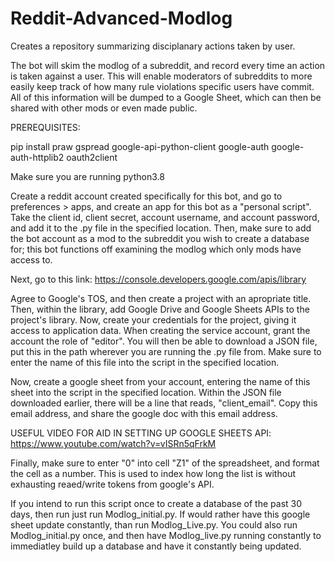 # Reddit-Advanced-Modlog
Creates a repository summarizing disciplanary actions taken by user.

The bot will skim the modlog of a subreddit, and record every time an action is taken against a user.
This will enable moderators of subreddits to more easily keep track of how many rule violations 
specific users have commit. All of this information will be dumped to a Google Sheet, which can
then be shared with other mods or even made public.

PREREQUISITES:

pip install praw gspread google-api-python-client google-auth google-auth-httplib2 oauth2client

Make sure you are running python3.8

Create a reddit account created specifically for this bot, and go to preferences > apps, and create
an app for this bot as a "personal script". Take the client id, client secret, account username, 
and account password, and add it to the .py file in the specified location. Then, make sure to add 
the bot account as a mod to the subreddit you wish to create a database for; this bot functions off 
examining the modlog which only mods have access to.

Next, go to this link: https://console.developers.google.com/apis/library

Agree to Google's TOS, and then create a project with an apropriate title. Then, within
the library, add Google Drive and Google Sheets APIs to the project's library. Now, create your
credentials for the project, giving it access to application data. When creating the service account,
grant the account the role of "editor". You will then be able to download a JSON file, put this in
the path wherever you are running the .py file from. Make sure to enter the name of this file into
the script in the specified location. 

Now, create a google sheet from your account, entering the name of this sheet into the script in the
specified location. Within the JSON file downloaded earlier, there will be a line that reads,
"client_email". Copy this email address, and share the google doc with this email address.

USEFUL VIDEO FOR AID IN SETTING UP GOOGLE SHEETS API: https://www.youtube.com/watch?v=vISRn5qFrkM

Finally, make sure to enter "0" into cell "Z1" of the spreadsheet, and format the cell as a number. 
This is used to index how long the list is without exhausting reaed/write tokens from google's API.

If you intend to run this script once to create a database of the past 30 days, then run 
just run Modlog_initial.py. If would rather have this google sheet update constantly, than run
Modlog_Live.py. You could also run Modlog_initial.py once, and then have Modlog_live.py running
constantly to immediatley build up a database and have it constantly being updated.

